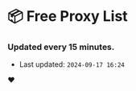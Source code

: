 # :package: Free Proxy List
### Updated every 15 minutes.

- Last updated: `2024-09-17 16:24`

:heart:
